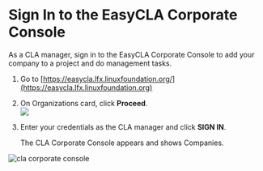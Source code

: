 # Sign In to the EasyCLA Corporate Console

As a CLA manager, sign in to the EasyCLA Corporate Console to add your company to a project and do management tasks.

1. Go to [https://easycla.lfx.linuxfoundation.org/](https://easycla.lfx.linuxfoundation.org)
2. On Organizations card, click **Proceed**.\
   ![](<../../../.gitbook/assets/sign in to corporate console.png>)
3.  Enter your credentials as the CLA manager and click **SIGN IN**.

    The CLA Corporate Console appears and shows Companies.

![cla corporate console](<../../../.gitbook/assets/cla corporate console.png>)
